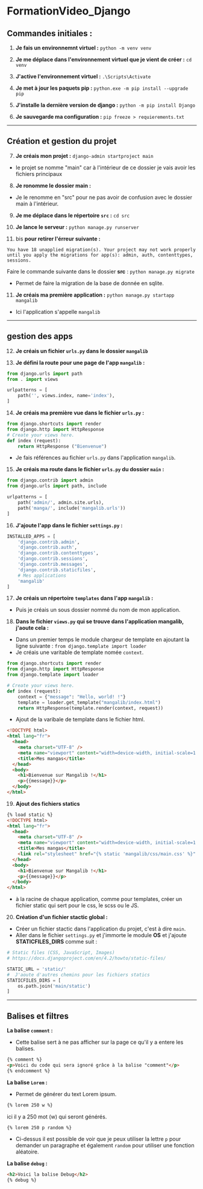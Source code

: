 # FormationVideo_Django

## Commandes initiales :

1. **Je fais un environnemnt virtuel :**
   `python -m venv venv`

2. **Je me déplace dans l'environnement virtuel que je vient de créer :**
   `cd venv`

3. **J'active l'environnement virtuel :**
   `.\Scripts\Activate`

4. **Je met à jour les paquets pip :**
   `python.exe -m pip install --upgrade pip`

5. **J'installe la dernière version de django :**
   `python -m pip install Django`

6. **Je sauvegarde ma configuration :**
   `pip freeze > requierements.txt`

---

## Création et gestion du projet

7. **Je créais mon projet :**
   `django-admin startproject main`

- le projet se nomme "main" car à l'intérieur de ce dossier je vais avoir les fichiers principaux

8. **Je ronomme le dossier main :**

- Je le renomme en "src" pour ne pas avoir de confusion avec le dossier main à l'intérieur.

9. **Je me déplace dans le répertoire `src` :**
   `cd src`

10. **Je lance le serveur :**
    `python manage.py runserver`

11. bis **pour retirer l'érreur suivante :**

```cli
You have 18 unapplied migration(s). Your project may not work properly until you apply the migrations for app(s): admin, auth, contenttypes, sessions.
```

Faire le commande suivante dans le dossier **src** :
`python manage.py migrate`

- Permet de faire la migration de la base de donnée en sqlite.

11. **Je créais ma première application :**
    `python manage.py startapp mangalib`

- Ici l'application s'appelle `mangalib`

---

## gestion des apps

12. **Je créais un fichier `urls.py` dans le dossier `mangalib`**

13. **Je défini la route pour une page de l'app `mangalib` :**

```python
from django.urls import path
from . import views

urlpatterns = [
    path('', views.index, name='index'),
]
```

14. **Je créais ma première vue dans le fichier `urls.py` :**

```python
from django.shortcuts import render
from django.http import HttpResponse
# Create your views here.
def index (request):
    return HttpResponse ("Bienvenue")
```

- Je fais références au fichier `urls.py` dans l'application `mangalib`.

15. **Je créais ma route dans le fichier `urls.py` du dossier `main` :**

```python
from django.contrib import admin
from django.urls import path, include

urlpatterns = [
    path('admin/', admin.site.urls),
    path('manga/', include('mangalib.urls'))
]
```

16. **J'ajoute l'app dans le fichier `settings.py` :**

```python
INSTALLED_APPS = [
    'django.contrib.admin',
    'django.contrib.auth',
    'django.contrib.contenttypes',
    'django.contrib.sessions',
    'django.contrib.messages',
    'django.contrib.staticfiles',
    # Mes applications
    'mangalib'
]
```

17. **Je créais un répertoire `templates` dans l'app `mangalib` :**

- Puis je créais un sous dossier nommé du nom de mon application.

18. **Dans le fichier `views.py` qui se trouve dans l'application mangalib, j'aoute cela :**

- Dans un premier temps le module chargeur de template en ajoutant la ligne suivante : `from django.template import loader`
- Je créais une varitable de template nomée `context`.

```python
from django.shortcuts import render
from django.http import HttpResponse
from django.template import loader

# Create your views here.
def index (request):
    context = {"message": "Hello, world! !"}
    template = loader.get_template("mangalib/index.html")
    return HttpResponse(template.render(context, request))
```

- Ajout de la varibale de template dans le fichier html.

```html
<!DOCTYPE html>
<html lang="fr">
  <head>
    <meta charset="UTF-8" />
    <meta name="viewport" content="width=device-width, initial-scale=1.0" />
    <title>Mes mangas</title>
  </head>
  <body>
    <h1>Bienvenue sur Mangalib !</h1>
    <p>{{message}}</p>
  </body>
</html>
```

19. **Ajout des fichiers statics**

```html
{% load static %}
<!DOCTYPE html>
<html lang="fr">
  <head>
    <meta charset="UTF-8" />
    <meta name="viewport" content="width=device-width, initial-scale=1.0" />
    <title>Mes mangas</title>
    <link rel="stylesheet" href="{% static 'mangalib/css/main.css' %}" />
  </head>
  <body>
    <h1>Bienvenue sur Mangalib !</h1>
    <p>{{message}}</p>
  </body>
</html>
```

- à la racine de chaque application, comme pour templates, créer un fichier static qui sert pour le css, le scss ou le JS.

20. **Création d'un fichier stactic global :**

- Créer un fichier stactic dans l'application du projet, c'est à dire `main`.
- Aller dans le fichier `settings.py` et j'immorte le module **OS** et j'ajoute **STATICFILES_DIRS** comme suit :

```python
# Static files (CSS, JavaScript, Images)
# https://docs.djangoproject.com/en/4.2/howto/static-files/

STATIC_URL = 'static/'
#  J'aoute d'autres chemins pour les fichiers statics
STATICFILES_DIRS = [
    os.path.join('main/static')
]
```

---

## Balises et filtres

**La balise `comment` :**

- Cette balise sert à ne pas afficher sur la page ce qu'il y a entere les balises.

```html
{% comment %}
<p>Voici du code qui sera ignoré grâce à la balise "comment"</p>
{% endcomment %}
```

**La balise `Lorem` :**

- Permet de générer du text Lorem ipsum.

```html
{% lorem 250 w %}
```

ici il y a 250 mot (w) qui seront générés.

```html
{% lorem 250 p random %}
```

- Ci-dessus il est possible de voir que je peux utiliser la lettre `p` pour demander un paragraphe et également `random` pour utiliser une fonction aléatoire.

**La balise `debug` :**

```html
<h2>Voici la balise Debug</h2>
{% debug %}
```


